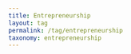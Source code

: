 ```yaml
---
title: Entrepreneurship
layout: tag
permalink: /tag/entrepreneurship
taxonomy: entrepreneurship
---
```


